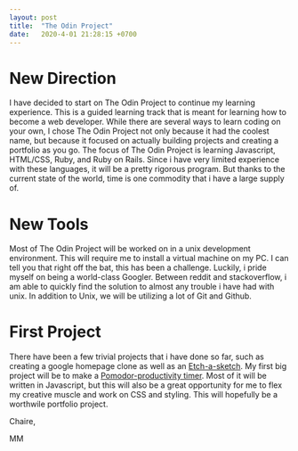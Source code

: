 ```yaml
---
layout: post
title:  "The Odin Project"
date:   2020-4-01 21:28:15 +0700
---
```


# New Direction

I have decided to start on The Odin Project to continue my learning experience. This is a guided learning track that is meant for learning how to become a web developer. While there are several ways to learn coding on your own, I chose The Odin Project not only because it had the coolest name, but because it focused on actually building projects and creating a portfolio as you go. The focus of The Odin Project is learning Javascript, HTML/CSS, Ruby, and Ruby on Rails. Since i have very limited experience with these languages, it will be a pretty rigorous program. But thanks to the current state of the world, time is one commodity that i have a large supply of.

# New Tools

Most of The Odin Project will be worked on in a unix development environment. This will require me to install a virtual machine on my PC. I can tell you that right off the bat, this has been a challenge. Luckily, i pride myself on being a world-class Googler. Between reddit and stackoverflow, i am able to quickly find the solution to almost any trouble i have had with unix. In addition to Unix, we will be utilizing a lot of Git and Github.

# First Project

There have been a few trivial projects that i have done so far, such as creating a google homepage clone as well as an [Etch-a-sketch](https://mattmiller1989.github.io/Etch-a-Sketch/). My first big project will be to make a [Pomodor-productivity timer](https://en.wikipedia.org/wiki/Pomodoro_Technique). Most of it will be written in Javascript, but this will also be a great opportunity for me to flex my creative muscle and work on CSS and styling. This will hopefully be a worthwile portfolio project.

Chaire,

MM
